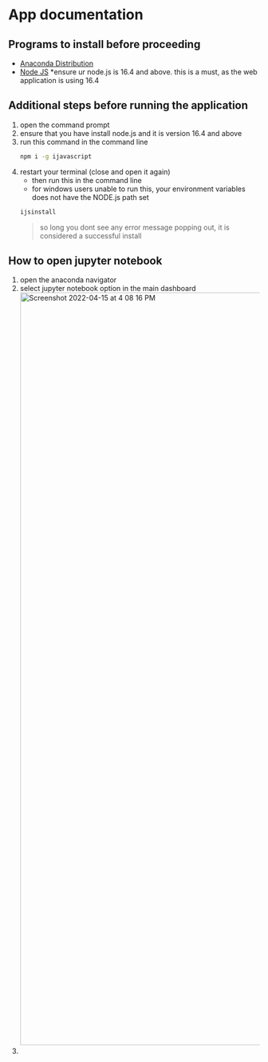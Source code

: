 # App documentation

## Programs to install before proceeding
- [Anaconda Distribution](https://www.anaconda.com/products/distribution)
- [Node JS](https://nodejs.org/en/) *ensure ur node.js is 16.4 and above. this is a must, as the web application is using 16.4

## Additional steps before running the application
1. open the command prompt
2. ensure that you have install node.js and it is version 16.4 and above
3. run this command in the command line
   ```bash
   npm i -g ijavascript 
   ```
4. restart your terminal (close and open it again)
   - then run this in the command line
   - for windows users unable to run this, your environment variables does not have the NODE.js path set
   ```bash
   ijsinstall
   ```
   > so long you dont see any error message popping out, it is considered a successful install

## How to open jupyter notebook

1. open the anaconda navigator
2. select jupyter notebook option in the main dashboard
   <img width="1506" alt="Screenshot 2022-04-15 at 4 08 16 PM" src="https://user-images.githubusercontent.com/22993048/163544137-bbc9dfbf-8943-462c-8d38-2ad6b80d3eb2.png">
3. 
